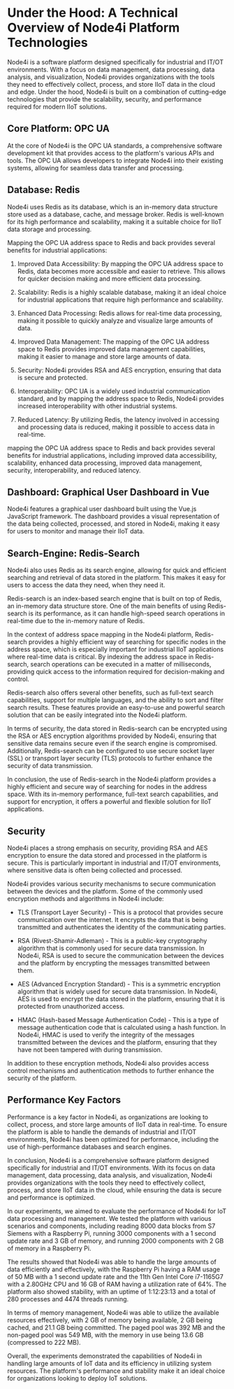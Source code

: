 # Under the Hood: A Technical Overview of Node4i Platform Technologies

Node4i is a software platform designed specifically for industrial and IT/OT environments. With a focus on data management, data processing, data analysis, and visualization, Node4i provides organizations with the tools they need to effectively collect, process, and store IIoT data in the cloud and edge. Under the hood, Node4i is built on a combination of cutting-edge technologies that provide the scalability, security, and performance required for modern IIoT solutions.

## Core Platform: OPC UA

At the core of Node4i is the OPC UA standards, a comprehensive software development kit that provides access to the platform's various APIs and tools. The OPC UA allows developers to integrate Node4i into their existing systems, allowing for seamless data transfer and processing.

## Database: Redis

Node4i uses Redis as its database, which is an in-memory data structure store used as a database, cache, and message broker. Redis is well-known for its high performance and scalability, making it a suitable choice for IIoT data storage and processing.

Mapping the OPC UA address space to Redis and back provides several benefits for industrial applications:

1. Improved Data Accessibility: By mapping the OPC UA address space to Redis, data becomes more accessible and easier to retrieve. This allows for quicker decision making and more efficient data processing.

2. Scalability: Redis is a highly scalable database, making it an ideal choice for industrial applications that require high performance and scalability.

3. Enhanced Data Processing: Redis allows for real-time data processing, making it possible to quickly analyze and visualize large amounts of data.

4. Improved Data Management: The mapping of the OPC UA address space to Redis provides improved data management capabilities, making it easier to manage and store large amounts of data.

5. Security: Node4i provides RSA and AES encryption, ensuring that data is secure and protected.

6. Interoperability: OPC UA is a widely used industrial communication standard, and by mapping the address space to Redis, Node4i provides increased interoperability with other industrial systems.

7. Reduced Latency: By utilizing Redis, the latency involved in accessing and processing data is reduced, making it possible to access data in real-time.

mapping the OPC UA address space to Redis and back provides several benefits for industrial applications, including improved data accessibility, scalability, enhanced data processing, improved data management, security, interoperability, and reduced latency.

## Dashboard: Graphical User Dashboard in Vue

Node4i features a graphical user dashboard built using the Vue.js JavaScript framework. The dashboard provides a visual representation of the data being collected, processed, and stored in Node4i, making it easy for users to monitor and manage their IIoT data.

## Search-Engine: Redis-Search

Node4i also uses Redis as its search engine, allowing for quick and efficient searching and retrieval of data stored in the platform. This makes it easy for users to access the data they need, when they need it.

Redis-search is an index-based search engine that is built on top of Redis, an in-memory data structure store. One of the main benefits of using Redis-search is its performance, as it can handle high-speed search operations in real-time due to the in-memory nature of Redis.

In the context of address space mapping in the Node4i platform, Redis-search provides a highly efficient way of searching for specific nodes in the address space, which is especially important for industrial IIoT applications where real-time data is critical. By indexing the address space in Redis-search, search operations can be executed in a matter of milliseconds, providing quick access to the information required for decision-making and control.

Redis-search also offers several other benefits, such as full-text search capabilities, support for multiple languages, and the ability to sort and filter search results. These features provide an easy-to-use and powerful search solution that can be easily integrated into the Node4i platform.

In terms of security, the data stored in Redis-search can be encrypted using the RSA or AES encryption algorithms provided by Node4i, ensuring that sensitive data remains secure even if the search engine is compromised. Additionally, Redis-search can be configured to use secure socket layer (SSL) or transport layer security (TLS) protocols to further enhance the security of data transmission.

In conclusion, the use of Redis-search in the Node4i platform provides a highly efficient and secure way of searching for nodes in the address space. With its in-memory performance, full-text search capabilities, and support for encryption, it offers a powerful and flexible solution for IIoT applications.

## Security

Node4i places a strong emphasis on security, providing RSA and AES encryption to ensure the data stored and processed in the platform is secure. This is particularly important in industrial and IT/OT environments, where sensitive data is often being collected and processed.

Node4i provides various security mechanisms to secure communication between the devices and the platform. Some of the commonly used encryption methods and algorithms in Node4i include:

- TLS (Transport Layer Security) - This is a protocol that provides secure communication over the internet. It encrypts the data that is being transmitted and authenticates the identity of the communicating parties.

- RSA (Rivest-Shamir-Adleman) - This is a public-key cryptography algorithm that is commonly used for secure data transmission. In Node4i, RSA is used to secure the communication between the devices and the platform by encrypting the messages transmitted between them.

- AES (Advanced Encryption Standard) - This is a symmetric encryption algorithm that is widely used for secure data transmission. In Node4i, AES is used to encrypt the data stored in the platform, ensuring that it is protected from unauthorized access.

- HMAC (Hash-based Message Authentication Code) - This is a type of message authentication code that is calculated using a hash function. In Node4i, HMAC is used to verify the integrity of the messages transmitted between the devices and the platform, ensuring that they have not been tampered with during transmission.

In addition to these encryption methods, Node4i also provides access control mechanisms and authentication methods to further enhance the security of the platform.

## Performance Key Factors

Performance is a key factor in Node4i, as organizations are looking to collect, process, and store large amounts of IIoT data in real-time. To ensure the platform is able to handle the demands of industrial and IT/OT environments, Node4i has been optimized for performance, including the use of high-performance databases and search engines.

In conclusion, Node4i is a comprehensive software platform designed specifically for industrial and IT/OT environments. With its focus on data management, data processing, data analysis, and visualization, Node4i provides organizations with the tools they need to effectively collect, process, and store IIoT data in the cloud, while ensuring the data is secure and performance is optimized.

In our experiments, we aimed to evaluate the performance of Node4i for IoT data processing and management. We tested the platform with various scenarios and components, including reading 8000 data blocks from S7 Siemens with a Raspberry Pi, running 3000 components with a 1 second update rate and 3 GB of memory, and running 2000 components with 2 GB of memory in a Raspberry Pi.

The results showed that Node4i was able to handle the large amounts of data efficiently and effectively, with the Raspberry Pi having a RAM usage of 50 MB with a 1 second update rate and the 11th Gen Intel Core i7-1165G7 with a 2.80GHz CPU and 16 GB of RAM having a utilization rate of 64%. The platform also showed stability, with an uptime of 1:12:23:13 and a total of 280 processes and 4474 threads running.

In terms of memory management, Node4i was able to utilize the available resources effectively, with 2 GB of memory being available, 2 GB being cached, and 21.1 GB being committed. The paged pool was 392 MB and the non-paged pool was 549 MB, with the memory in use being 13.6 GB (compressed to 222 MB).

Overall, the experiments demonstrated the capabilities of Node4i in handling large amounts of IoT data and its efficiency in utilizing system resources. The platform's performance and stability make it an ideal choice for organizations looking to deploy IoT solutions.
